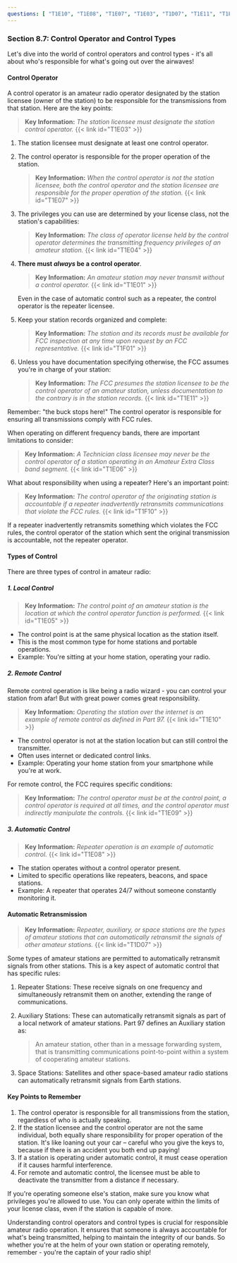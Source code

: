 ```yaml
---
questions: [ "T1E10", "T1E08", "T1E07", "T1E03", "T1D07", "T1E11", "T1E01", "T1E04", "T1E05", "T1E06", "T1E09", "T1F01", "T1F10" ]
---
```


### Section 8.7: Control Operator and Control Types

Let's dive into the world of control operators and control types - it's all about who's responsible for what's going out over the airwaves!

#### Control Operator

A control operator is an amateur radio operator designated by the station licensee (owner of the station) to be responsible for the transmissions from that station. Here are the key points:

> **Key Information:** *The station licensee must designate the station control operator.* {{< link id="T1E03" >}}

1. The station licensee must designate at least one control operator.

2. The control operator is responsible for the proper operation of the station.

   > **Key Information:** *When the control operator is not the station licensee, both the control operator and the station licensee are responsible for the proper operation of the station.* {{< link id="T1E07" >}}

3. The privileges you can use are determined by your license class, not the station's capabilities:

   > **Key Information:** *The class of operator license held by the control operator determines the transmitting frequency privileges of an amateur station.* {{< link id="T1E04" >}}

4. **There must *always* be a control operator**.  

   > **Key Information:** *An amateur station may never transmit without a control operator.* {{< link id="T1E01" >}}
   
   Even in the case of automatic control such as a repeater, the control operator is the repeater licensee.

5. Keep your station records organized and complete:

   > **Key Information:** *The station and its records must be available for FCC inspection at any time upon request by an FCC representative.* {{< link id="T1F01" >}}

6. Unless you have documentation specifying otherwise, the FCC assumes you're in charge of your station:

   > **Key Information:** *The FCC presumes the station licensee to be the control operator of an amateur station, unless documentation to the contrary is in the station records.* {{< link id="T1E11" >}}

Remember: "the buck stops here!" The control operator is responsible for ensuring all transmissions comply with FCC rules.

When operating on different frequency bands, there are important limitations to consider:

> **Key Information:** *A Technician class licensee may never be the control operator of a station operating in an Amateur Extra Class band segment.* {{< link id="T1E06" >}}

What about responsibility when using a repeater? Here's an important point:

> **Key Information:** *The control operator of the originating station is accountable if a repeater inadvertently retransmits communications that violate the FCC rules.* {{< link id="T1F10" >}}

If a repeater inadvertently retransmits something which violates the FCC rules, the control operator of the station which sent the original transmission is accountable, not the repeater operator.

#### Types of Control

There are three types of control in amateur radio:

##### 1. Local Control

> **Key Information:** *The control point of an amateur station is the location at which the control operator function is performed.* {{< link id="T1E05" >}}

- The control point is at the same physical location as the station itself.
- This is the most common type for home stations and portable operations.
- Example: You're sitting at your home station, operating your radio.

##### 2. Remote Control

Remote control operation is like being a radio wizard - you can control your station from afar! But with great power comes great responsibility.

> **Key Information:** *Operating the station over the internet is an example of remote control as defined in Part 97.* {{< link id="T1E10" >}}

- The control operator is not at the station location but can still control the transmitter.
- Often uses internet or dedicated control links.
- Example: Operating your home station from your smartphone while you're at work.

For remote control, the FCC requires specific conditions:

> **Key Information:** *The control operator must be at the control point, a control operator is required at all times, and the control operator must indirectly manipulate the controls.* {{< link id="T1E09" >}}

##### 3. Automatic Control

> **Key Information:** *Repeater operation is an example of automatic control.* {{< link id="T1E08" >}}

- The station operates without a control operator present.
- Limited to specific operations like repeaters, beacons, and space stations.
- Example: A repeater that operates 24/7 without someone constantly monitoring it.

#### Automatic Retransmission

> **Key Information:** *Repeater, auxiliary, or space stations are the types of amateur stations that can automatically retransmit the signals of other amateur stations.* {{< link id="T1D07" >}}

Some types of amateur stations are permitted to automatically retransmit signals from other stations. This is a key aspect of automatic control that has specific rules:

1. Repeater Stations: These receive signals on one frequency and simultaneously retransmit them on another, extending the range of communications.

2. Auxiliary Stations: These can automatically retransmit signals as part of a local network of amateur stations. Part 97 defines an Auxiliary station as:
   > An amateur station, other than in a message forwarding system, that is transmitting communications point-to-point within a system of cooperating amateur stations.

3. Space Stations: Satellites and other space-based amateur radio stations can automatically retransmit signals from Earth stations.

#### Key Points to Remember

1. The control operator is responsible for all transmissions from the station, regardless of who is actually speaking.
2. If the station licensee and the control operator are not the same individual, both equally share responsibility for proper operation of the station. It's like loaning out your car – careful who you give the keys to, because if there is an accident you both end up paying!
3. If a station is operating under automatic control, it must cease operation if it causes harmful interference.
4. For remote and automatic control, the licensee must be able to deactivate the transmitter from a distance if necessary.

If you're operating someone else's station, make sure you know what privileges you're allowed to use. You can only operate within the limits of your license class, even if the station is capable of more.

Understanding control operators and control types is crucial for responsible amateur radio operation. It ensures that someone is always accountable for what's being transmitted, helping to maintain the integrity of our bands. So whether you're at the helm of your own station or operating remotely, remember - you're the captain of your radio ship!
